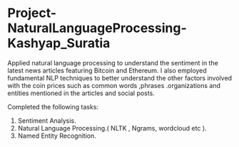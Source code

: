 # Project-NaturalLanguageProcessing-Kashyap_Suratia 

Applied natural language processing to understand the sentiment in the latest news articles featuring Bitcoin and Ethereum. I also employed fundamental NLP techniques to better understand the other factors involved with the coin prices such as common words ,phrases .organizations and entities mentioned in the articles and social posts.

Completed the following tasks:

1) Sentiment Analysis.
2) Natural Language Processing.( NLTK , Ngrams, wordcloud etc ).
3) Named Entity Recognition.
